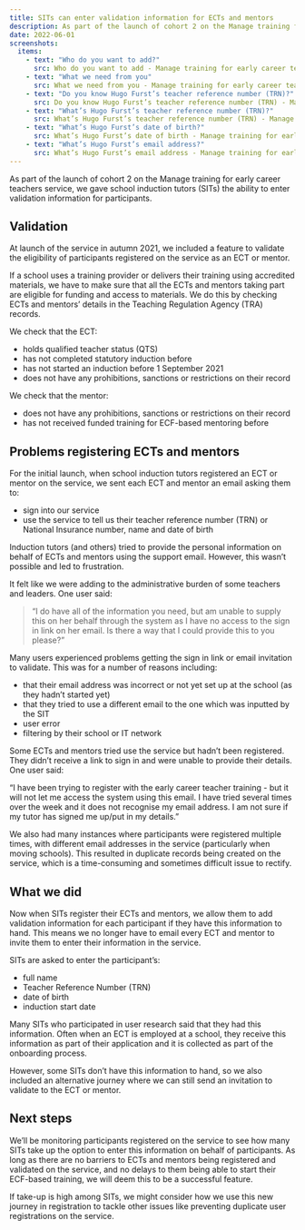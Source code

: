 ```yaml
---
title: SITs can enter validation information for ECTs and mentors
description: As part of the launch of cohort 2 on the Manage training for early career teachers service, we gave school induction tutors (SITs) the ability to enter validation information for participants
date: 2022-06-01
screenshots:
  items:
    - text: "Who do you want to add?"
      src: Who do you want to add - Manage training for early career teachers - GOV.UK.png
    - text: "What we need from you"
      src: What we need from you - Manage training for early career teachers - GOV.UK.png
    - text: "Do you know Hugo Furst’s teacher reference number (TRN)?"
      src: Do you know Hugo Furst’s teacher reference number (TRN) - Manage training for early career teachers - GOV.UK.png
    - text: "What’s Hugo Furst’s teacher reference number (TRN)?"
      src: What’s Hugo Furst’s teacher reference number (TRN) - Manage training for early career teachers - GOV.UK.png
    - text: "What’s Hugo Furst’s date of birth?"
      src: What’s Hugo Furst’s date of birth - Manage training for early career teachers - GOV.UK.png
    - text: "What’s Hugo Furst’s email address?"
      src: What’s Hugo Furst’s email address - Manage training for early career teachers - GOV.UK.png
---
```


As part of the launch of cohort 2 on the Manage training for early career teachers service, we gave school induction tutors (SITs) the ability to enter validation information for participants.

## Validation
At launch of the service in autumn 2021, we included a feature to validate the eligibility of participants registered on the service as an ECT or mentor.

If a school uses a training provider or delivers their training using accredited materials, we have to make sure that all the ECTs and mentors taking part are eligible for funding and access to materials. We do this by checking ECTs and mentors’ details in the Teaching Regulation Agency (TRA) records.

We check that the ECT:
- holds qualified teacher status (QTS)
- has not completed statutory induction before
- has not started an induction before 1 September 2021
- does not have any prohibitions, sanctions or restrictions on their record

We check that the mentor:
- does not have any prohibitions, sanctions or restrictions on their record
- has not received funded training for ECF-based mentoring before

## Problems registering ECTs and mentors
For the initial launch, when school induction tutors registered an ECT or mentor on the service, we sent each ECT and mentor an email asking them to:
- sign into our service
- use the service to tell us their teacher reference number (TRN) or National Insurance number, name and date of birth

Induction tutors (and others) tried to provide the personal information on behalf of ECTs and mentors using the support email. However, this wasn’t possible and led to frustration.

It felt like we were adding to the administrative burden of some teachers and leaders. One user said:

> “I do have all of the information you need, but am unable to supply this on her behalf through the system as I have no access to the sign in link on her email. Is there a way that I could provide this to you please?”

Many users experienced problems getting the sign in link or email invitation to validate. This was for a number of reasons including:
- that their email address was incorrect or not yet set up at the school (as they hadn’t started yet)
- that they tried to use a different email to the one which was inputted by the SIT
- user error
- filtering by their school or IT network

Some ECTs and mentors tried use the service but hadn’t been registered. They didn’t receive a link to sign in and were unable to provide their details. One user said:

“I have been trying to register with the early career teacher training - but it will not let me access the system using this email. I have tried several times over the week and it does not recognise my email address. I am not sure if my tutor has signed me up/put in my details.”

We also had many instances where participants were registered multiple times, with different email addresses in the service (particularly when moving schools). This resulted in duplicate records being created on the service, which is a time-consuming and sometimes difficult issue to rectify.

## What we did

Now when SITs register their ECTs and mentors, we allow them to add validation information for each participant if they have this information to hand. This means we no longer have to email every ECT and mentor to invite them to enter their information in the service.

SITs are asked to enter the participant’s:
- full name
- Teacher Reference Number (TRN)
- date of birth
- induction start date

Many SITs who participated in user research said that they had this information. Often when an ECT is employed at a school, they receive this information as part of their application and it is collected as part of the onboarding process.

However, some SITs don’t have this information to hand, so we also included an alternative journey where we can still send an invitation to validate to the ECT or mentor.


## Next steps
We’ll be monitoring participants registered on the service to see how many SITs take up the option to enter this information on behalf of participants. As long as there are no barriers to ECTs and mentors being registered and validated on the service, and no delays to them being able to start their ECF-based training, we will deem this to be a successful feature.

If take-up is high among SITs, we might consider how we use this new journey in registration to tackle other issues like preventing duplicate user registrations on the service.
